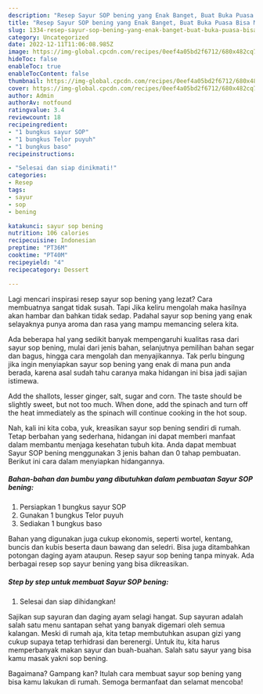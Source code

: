 ```yaml
---
description: "Resep Sayur SOP bening yang Enak Banget, Buat Buka Puasa Bisa Manjain Lidah"
title: "Resep Sayur SOP bening yang Enak Banget, Buat Buka Puasa Bisa Manjain Lidah"
slug: 1334-resep-sayur-sop-bening-yang-enak-banget-buat-buka-puasa-bisa-manjain-lidah
category: Uncategorized
date: 2022-12-11T11:06:08.985Z
image: https://img-global.cpcdn.com/recipes/0eef4a05bd2f6712/680x482cq70/sayur-sop-bening-foto-resep-utama.jpg
hideToc: false
enableToc: true
enableTocContent: false
thumbnail: https://img-global.cpcdn.com/recipes/0eef4a05bd2f6712/680x482cq70/sayur-sop-bening-foto-resep-utama.jpg
cover: https://img-global.cpcdn.com/recipes/0eef4a05bd2f6712/680x482cq70/sayur-sop-bening-foto-resep-utama.jpg
author: Admin
authorAv: notfound
ratingvalue: 3.4
reviewcount: 18
recipeingredient:
- "1 bungkus sayur SOP"
- "1 bungkus Telor puyuh"
- "1 bungkus baso"
recipeinstructions:

- "Selesai dan siap dinikmati!"
categories:
- Resep
tags:
- sayur
- sop
- bening

katakunci: sayur sop bening 
nutrition: 106 calories
recipecuisine: Indonesian
preptime: "PT36M"
cooktime: "PT40M"
recipeyield: "4"
recipecategory: Dessert

---
```



Lagi mencari inspirasi resep sayur sop bening yang lezat? Cara membuatnya sangat tidak susah. Tapi Jika keliru mengolah maka hasilnya akan hambar dan bahkan tidak sedap. Padahal sayur sop bening yang enak selayaknya punya aroma dan rasa yang mampu memancing selera kita.


Ada beberapa hal yang sedikit banyak mempengaruhi kualitas rasa dari sayur sop bening, mulai dari jenis bahan, selanjutnya pemilihan bahan segar dan bagus, hingga cara mengolah dan menyajikannya. Tak perlu bingung jika ingin menyiapkan sayur sop bening yang enak di mana pun anda berada, karena asal sudah tahu caranya maka hidangan ini bisa jadi sajian istimewa.

Add the shallots, lesser ginger, salt, sugar and corn. The taste should be slightly sweet, but not too much. When done, add the spinach and turn off the heat immediately as the spinach will continue cooking in the hot soup.


Nah, kali ini kita coba, yuk, kreasikan sayur sop bening sendiri di rumah. Tetap berbahan yang sederhana, hidangan ini dapat memberi manfaat dalam membantu menjaga kesehatan tubuh kita. Anda dapat membuat Sayur SOP bening menggunakan 3 jenis bahan dan 0 tahap pembuatan. Berikut ini cara dalam menyiapkan hidangannya.

<!--inarticleads1-->

##### Bahan-bahan dan bumbu yang dibutuhkan dalam pembuatan Sayur SOP bening:

1. Persiapkan 1 bungkus sayur SOP
1. Gunakan 1 bungkus Telor puyuh
1. Sediakan 1 bungkus baso


Bahan yang digunakan juga cukup ekonomis, seperti wortel, kentang, buncis dan kubis beserta daun bawang dan seledri. Bisa juga ditambahkan potongan daging ayam ataupun. Resep sayur sop bening tanpa minyak. Ada berbagai resep sop sayur bening yang bisa dikreasikan. 

<!--inarticleads2-->

##### Step by step untuk membuat Sayur SOP bening:


1. Selesai dan siap dihidangkan!

Sajikan sup sayuran dan daging ayam selagi hangat. Sup sayuran adalah salah satu menu santapan sehat yang banyak digemari oleh semua kalangan. Meski di rumah aja, kita tetap membutuhkan asupan gizi yang cukup supaya tetap terhidrasi dan berenergi. Untuk itu, kita harus memperbanyak makan sayur dan buah-buahan. Salah satu sayur yang bisa kamu masak yakni sop bening. 

Bagaimana? Gampang kan? Itulah cara membuat sayur sop bening yang bisa kamu lakukan di rumah. Semoga bermanfaat dan selamat mencoba!
